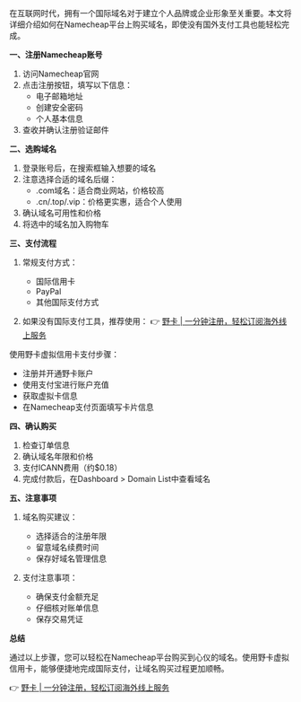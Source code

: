 在互联网时代，拥有一个国际域名对于建立个人品牌或企业形象至关重要。本文将详细介绍如何在Namecheap平台上购买域名，即使没有国外支付工具也能轻松完成。

**一、注册Namecheap账号**

1. 访问Namecheap官网
2. 点击注册按钮，填写以下信息：
   - 电子邮箱地址
   - 创建安全密码
   - 个人基本信息
3. 查收并确认注册验证邮件

**二、选购域名**

1. 登录账号后，在搜索框输入想要的域名
2. 注意选择合适的域名后缀：
   - .com域名：适合商业网站，价格较高
   - .cn/.top/.vip：价格更实惠，适合个人使用
3. 确认域名可用性和价格
4. 将选中的域名加入购物车

**三、支付流程**

1. 常规支付方式：
   - 国际信用卡
   - PayPal
   - 其他国际支付方式

2. 如果没有国际支付工具，推荐使用：
👉 [野卡 | 一分钟注册，轻松订阅海外线上服务](https://bit.ly/bewildcard)

使用野卡虚拟信用卡支付步骤：
- 注册并开通野卡账户
- 使用支付宝进行账户充值
- 获取虚拟卡信息
- 在Namecheap支付页面填写卡片信息

**四、确认购买**

1. 检查订单信息
2. 确认域名年限和价格
3. 支付ICANN费用（约$0.18）
4. 完成付款后，在Dashboard > Domain List中查看域名

**五、注意事项**

1. 域名购买建议：
   - 选择适合的注册年限
   - 留意域名续费时间
   - 保存好域名管理信息

2. 支付注意事项：
   - 确保支付金额充足
   - 仔细核对账单信息
   - 保存交易凭证

**总结**

通过以上步骤，您可以轻松在Namecheap平台购买到心仪的域名。使用野卡虚拟信用卡，能够便捷地完成国际支付，让域名购买过程更加顺畅。

👉 [野卡 | 一分钟注册，轻松订阅海外线上服务](https://bit.ly/bewildcard)